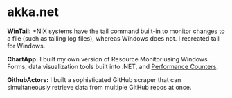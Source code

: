 # akka.net

**WinTail:** *NIX systems have the tail command built-in to monitor changes to a file (such as tailing log files), whereas Windows does not. I recreated tail for Windows.

**ChartApp:** I built my own version of Resource Monitor using Windows Forms, data visualization tools built into .NET, and [Performance Counters](https://msdn.microsoft.com/en-us/library/system.diagnostics.performancecounter.aspx "PerformanceCounter Class - C#").

**GithubActors:** I built a sophisticated GitHub scraper that can simultaneously retrieve data from multiple GitHub repos at once.


